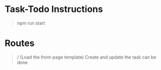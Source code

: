 # Task-Todo Instructions
> npm run start
# Routes
> / (Load the front-page template)
> Create and update the task can be done
